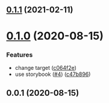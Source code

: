 ## [0.1.1](https://github.com/tyankatsu0105/spinach-components/compare/v0.1.0...v0.1.1) (2021-02-11)



# [0.1.0](https://github.com/tyankatsu0105/spinach-components/compare/v0.0.1...v0.1.0) (2020-08-15)


### Features

* change target ([c064f2e](https://github.com/tyankatsu0105/spinach-components/commit/c064f2e6b0b1b685111586ad0c2e78d4a7f96a80))
* use storybook ([#4](https://github.com/tyankatsu0105/spinach-components/issues/4)) ([c47b896](https://github.com/tyankatsu0105/spinach-components/commit/c47b896f56106857722015a6179ce089e0d80345))



## 0.0.1 (2020-08-15)




